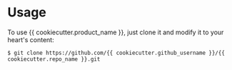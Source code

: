 # Usage

To use {{ cookiecutter.product_name }}, just clone it and modify it to your heart's content:

    $ git clone https://github.com/{{ cookiecutter.github_username }}/{{ cookiecutter.repo_name }}.git
